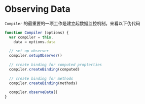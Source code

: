 Observing Data
===

`Compiler` 的最重要的一项工作是建立起数据监控机制。来看以下伪代码

```javascript
function Compiler (options) {
  var compiler = this,
    data = options.data
  
  // set up observer
  compiler.setupObserver()
  
  // create binding for computed propterties
  compiler.createBinding(computed)
  
  // create binding for methods
  compiler.createBinding(methods)
  
  compiler.observeData()
}
```
